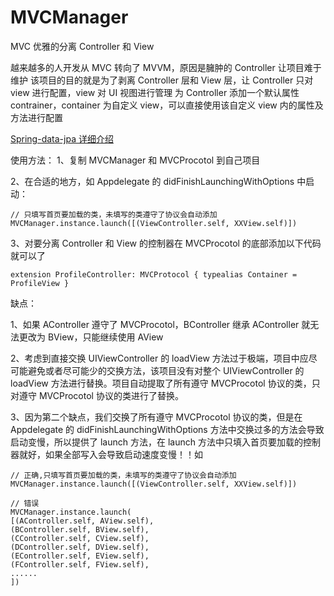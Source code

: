# MVCManager
MVC 优雅的分离 Controller 和 View

越来越多的人开发从 MVC 转向了 MVVM，原因是臃肿的 Controller 让项目难于维护
该项目的目的就是为了剥离 Controller 层和 View 层，让 Controller 只对 view 进行配置，view 对 UI 视图进行管理
为 Controller 添加一个默认属性 contrainer，container 为自定义 view，可以直接使用该自定义 view 内的属性及方法进行配置

[Spring-data-jpa 详细介绍](https://mighty-law-736.notion.site/iOS-MVC-Controller-View-e00af8a092ae4dd4bac8f7f76b5862bc)

使用方法：
1、复制 MVCManager 和 MVCProcotol 到自己项目

2、在合适的地方，如 Appdelegate 的 didFinishLaunchingWithOptions 中启动：
```
// 只填写首页要加载的类，未填写的类遵守了协议会自动添加
MVCManager.instance.launch([(ViewController.self, XXView.self)])
```

3、对要分离 Controller 和 View 的控制器在 MVCProcotol 的底部添加以下代码就可以了
```
extension ProfileController: MVCProtocol { typealias Container = ProfileView }
```

缺点：

1、如果 AController 遵守了 MVCProcotol，BController 继承 AController 就无法更改为 BView，只能继续使用 AView

2、考虑到直接交换 UIViewController 的 loadView 方法过于极端，项目中应尽可能避免或者尽可能少的交换方法，该项目没有对整个 UIViewController 的 loadView 方法进行替换。项目自动提取了所有遵守 MVCProcotol 协议的类，只对遵守 MVCProcotol 协议的类进行了替换。

3、因为第二个缺点，我们交换了所有遵守 MVCProcotol 协议的类，但是在 Appdelegate 的 didFinishLaunchingWithOptions 方法中交换过多的方法会导致启动变慢，所以提供了 launch 方法，在 launch 方法中只填入首页要加载的控制器就好，如果全部写入会导致启动速度变慢！！如
```
// 正确,只填写首页要加载的类，未填写的类遵守了协议会自动添加
MVCManager.instance.launch([(ViewController.self, XXView.self)])
```
```
// 错误
MVCManager.instance.launch(
[(AController.self, AView.self),
(BController.self, BView.self),
(CController.self, CView.self),
(DController.self, DView.self),
(EController.self, EView.self),
(FController.self, FView.self),
......
])
```
